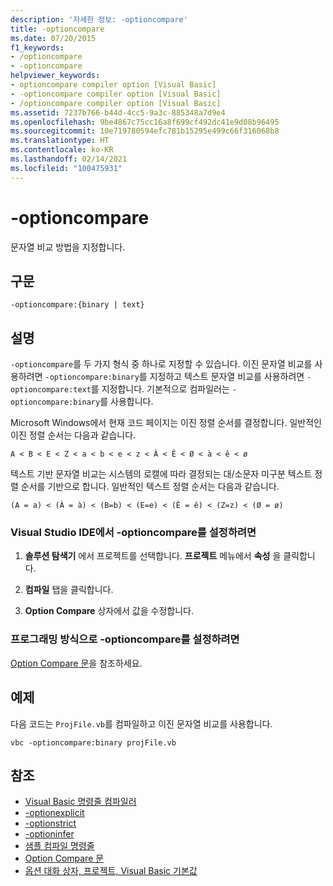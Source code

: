 ```yaml
---
description: '자세한 정보: -optioncompare'
title: -optioncompare
ms.date: 07/20/2015
f1_keywords:
- /optioncompare
- -optioncompare
helpviewer_keywords:
- optioncompare compiler option [Visual Basic]
- -optioncompare compiler option [Visual Basic]
- /optioncompare compiler option [Visual Basic]
ms.assetid: 7237b766-b44d-4cc5-9a3c-885348a7d9e4
ms.openlocfilehash: 9be4867c75cc16a8f699cf492dc41e9d08b96495
ms.sourcegitcommit: 10e719780594efc781b15295e499c66f316068b8
ms.translationtype: HT
ms.contentlocale: ko-KR
ms.lasthandoff: 02/14/2021
ms.locfileid: "100475931"
---
```

# <a name="-optioncompare"></a>-optioncompare

문자열 비교 방법을 지정합니다.

## <a name="syntax"></a>구문

```console
-optioncompare:{binary | text}
```

## <a name="remarks"></a>설명

`-optioncompare`를 두 가지 형식 중 하나로 지정할 수 있습니다. 이진 문자열 비교를 사용하려면 `-optioncompare:binary`를 지정하고 텍스트 문자열 비교를 사용하려면 `-optioncompare:text`를 지정합니다. 기본적으로 컴파일러는 `-optioncompare:binary`를 사용합니다.

Microsoft Windows에서 현재 코드 페이지는 이진 정렬 순서를 결정합니다. 일반적인 이진 정렬 순서는 다음과 같습니다.

`A < B < E < Z < a < b < e < z < À < Ê < Ø < à < ê < ø`

텍스트 기반 문자열 비교는 시스템의 로캘에 따라 결정되는 대/소문자 미구분 텍스트 정렬 순서를 기반으로 합니다. 일반적인 텍스트 정렬 순서는 다음과 같습니다.

`(A = a) < (À = à) < (B=b) < (E=e) < (Ê = ê) < (Z=z) < (Ø = ø)`

### <a name="to-set--optioncompare-in-the-visual-studio-ide"></a>Visual Studio IDE에서 -optioncompare를 설정하려면

1. **솔루션 탐색기** 에서 프로젝트를 선택합니다. **프로젝트** 메뉴에서 **속성** 을 클릭합니다.

2. **컴파일** 탭을 클릭합니다.

3. **Option Compare** 상자에서 값을 수정합니다.

### <a name="to-set--optioncompare-programmatically"></a>프로그래밍 방식으로 -optioncompare를 설정하려면

[Option Compare 문](../../language-reference/statements/option-compare-statement.md)을 참조하세요.

## <a name="example"></a>예제

다음 코드는 `ProjFile.vb`를 컴파일하고 이진 문자열 비교를 사용합니다.

```console
vbc -optioncompare:binary projFile.vb
```

## <a name="see-also"></a>참조

- [Visual Basic 명령줄 컴파일러](index.md)
- [-optionexplicit](optionexplicit.md)
- [-optionstrict](optionstrict.md)
- [-optioninfer](optioninfer.md)
- [샘플 컴파일 명령줄](sample-compilation-command-lines.md)
- [Option Compare 문](../../language-reference/statements/option-compare-statement.md)
- [옵션 대화 상자, 프로젝트, Visual Basic 기본값](/visualstudio/ide/reference/visual-basic-defaults-projects-options-dialog-box)
